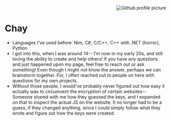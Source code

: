 <img src="https://avatars.githubusercontent.com/u/13159328?v=4" align="right" alt="Github profile picture"><br>
# Chay
* Languages I've used before: Nim, C#, C/C++, C++ with .NET (horror), Python
* I got into this, when I was around 14-- I'm now in my early 20s, and still loving the ability to create and help others! If you have any questions and just happened upon my page, feel free to reach out or ask something! Even though I might not know the answer, perhaps we can brainstorm together. For, I often reached out to people on here with questions for my own projects.
* Without those people, I would've probably never figured out how easy it actually was to circumvent the encryption of certain websites-- Someone shared with me how they guessed the keys, and I expanded on that to inspect the actual JS on the website. It no longer had to be a guess, if they changed anything, since I could simply follow what they wrote and figure out how the keys were created.
<br>
